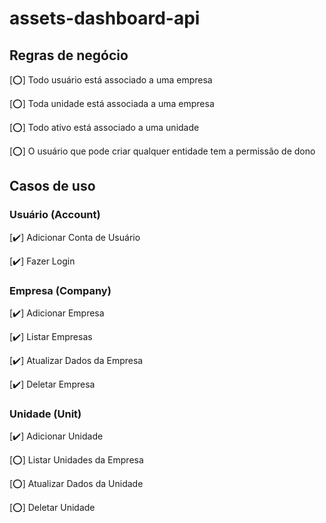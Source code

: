 # assets-dashboard-api

## Regras de negócio

[⭕] Todo usuário está associado a uma empresa

[⭕] Toda unidade está associada a uma empresa

[⭕] Todo ativo está associado a uma unidade

[⭕] O usuário que pode criar qualquer entidade tem a permissão de dono

## Casos de uso

### Usuário (Account)

[✔️] Adicionar Conta de Usuário

[✔️] Fazer Login

### Empresa (Company)

[✔️] Adicionar Empresa

[✔️] Listar Empresas

[✔️] Atualizar Dados da Empresa

[✔️] Deletar Empresa

### Unidade (Unit)

[✔️] Adicionar Unidade

[⭕] Listar Unidades da Empresa

[⭕] Atualizar Dados da Unidade

[⭕] Deletar Unidade
